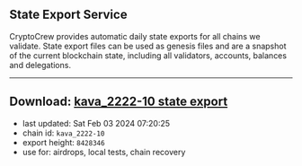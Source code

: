 ## State Export Service
CryptoCrew provides automatic daily state exports for all chains we validate. State export files can be used as genesis files and are a snapshot of the current blockchain state, including all validators, accounts, balances and delegations.

---
**Download: [kava_2222-10 state export](https://dl.ccvalidators.com/SERVICE/kava/kava_2222-10_export_8428346.json)**
---

- last updated: Sat Feb 03 2024 07:20:25
- chain id: `kava_2222-10`
- export height: `8428346`
- use for: airdrops, local tests, chain recovery
